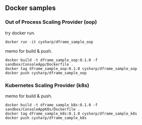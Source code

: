 ## Docker samples

### Out of Process Scaling Provider (oop)

try docker run.

```shell
docker run -it cysharp/dframe_sample_oop
```

memo for build & push.

```shell
docker build -t dframe_sample_oop:0.1.0 -f sandbox/ConsoleApp/Dockerfile .
docker tag dframe_sample_oop:0.1.0 cysharp/dframe_sample_oop
docker push cysharp/dframe_sample_oop
```

### Kubernetes Scaling Provider (k8s)

memo for build & push.

```shell
docker build -t dframe_sample_k8s:0.1.0 -f sandbox/ConsoleAppK8s/Dockerfile .
docker tag dframe_sample_k8s:0.1.0 cysharp/dframe_sample_k8s
docker push cysharp/dframe_sample_k8s
```
